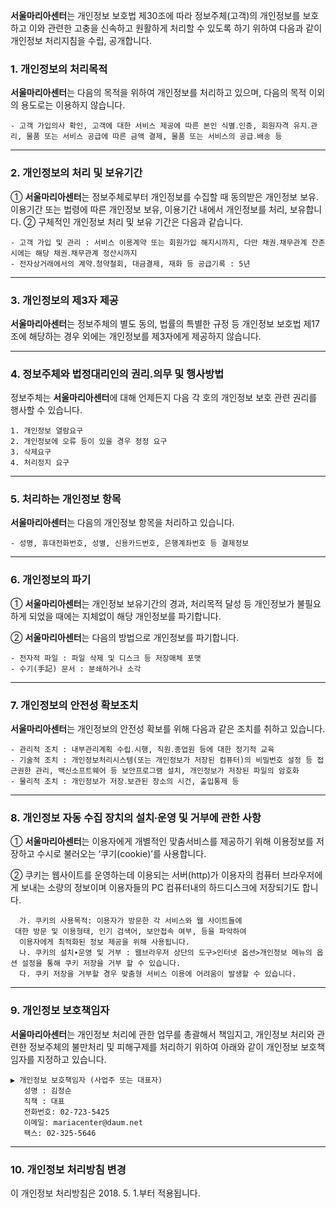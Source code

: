  **서울마리아센터**는 개인정보 보호법 제30조에 따라 정보주체(고객)의 개인정보를 보호하고 이와 관련한 고충을 신속하고 원활하게 처리할 수 있도록 하기 위하여 다음과 같이 개인정보 처리지침을 수립, 공개합니다.

### 1. 개인정보의 처리목적

**서울마리아센터**는 다음의 목적을 위하여 개인정보를 처리하고 있으며, 다음의 목적 이외의 용도로는 이용하지 않습니다.

	- 고객 가입의사 확인, 고객에 대한 서비스 제공에 따른 본인 식별․인증, 회원자격 유지․관리, 물품 또는 서비스 공급에 따른 금액 결제, 물품 또는 서비스의 공급․배송 등

---

### 2. 개인정보의 처리 및 보유기간

  ① **서울마리아센터**는 정보주체로부터 개인정보를 수집할 때 동의받은 개인정보 보유․이용기간 또는 법령에 따른 개인정보 보유, 이용기간 내에서 개인정보를 처리, 보유합니다.
  ② 구체적인 개인정보 처리 및 보유 기간은 다음과 같습니다.

	- 고객 가입 및 관리 : 서비스 이용계약 또는 회원가입 해지시까지, 다만 채권․채무관계 잔존시에는 해당 채권․채무관계 정산시까지
    - 전자상거래에서의 계약․청약철회, 대금결제, 재화 등 공급기록 : 5년

---

### 3. 개인정보의 제3자 제공

**서울마리아센터**는 정보주체의 별도 동의, 법률의 특별한 규정 등 개인정보 보호법 제17조에 해당하는 경우 외에는 개인정보를 제3자에게 제공하지 않습니다.

---

### 4. 정보주체와 법정대리인의 권리․의무 및 행사방법

정보주체는 **서울마리아센터**에 대해 언제든지 다음 각 호의 개인정보 보호 관련 권리를 행사할 수 있습니다.

	1. 개인정보 열람요구
	2. 개인정보에 오류 등이 있을 경우 정정 요구
	3. 삭제요구
	4. 처리정지 요구

---

### 5. 처리하는 개인정보 항목

**서울마리아센터**는 다음의 개인정보 항목을 처리하고 있습니다.

	- 성명, 휴대전화번호, 성별, 신용카드번호, 은행계좌번호 등 결제정보

---

### 6. 개인정보의 파기
 ① **서울마리아센터**는 개인정보 보유기간의 경과, 처리목적 달성 등 개인정보가 불필요하게 되었을 때에는 지체없이 해당 개인정보를 파기합니다.

 ② **서울마리아센터**는 다음의 방법으로 개인정보를 파기합니다.

	- 전자적 파일 : 파일 삭제 및 디스크 등 저장매체 포맷
	- 수기(手記) 문서 : 분쇄하거나 소각

---

### 7. 개인정보의 안전성 확보조치

**서울마리아센터**는 개인정보의 안전성 확보를 위해 다음과 같은 조치를 취하고 있습니다.

    - 관리적 조치 : 내부관리계획 수립․시행, 직원․종업원 등에 대한 정기적 교육
    - 기술적 조치 : 개인정보처리시스템(또는 개인정보가 저장된 컴퓨터)의 비밀번호 설정 등 접근권한 관리, 백신소프트웨어 등 보안프로그램 설치, 개인정보가 저장된 파일의 암호화
    - 물리적 조치 : 개인정보가 저장․보관된 장소의 시건, 출입통제 등

---

### 8. 개인정보 자동 수집 장치의 설치∙운영 및 거부에 관한 사항
   ① **서울마리아센터**는 이용자에게 개별적인 맞춤서비스를 제공하기 위해 이용정보를 저장하고 수시로 불러오는 ‘쿠기(cookie)’를 사용합니다.

   ② 쿠키는 웹사이트를 운영하는데 이용되는 서버(http)가 이용자의 컴퓨터 브라우저에게 보내는 소량의 정보이며 이용자들의 PC 컴퓨터내의 하드디스크에 저장되기도 합니다.

      가. 쿠키의 사용목적: 이용자가 방문한 각 서비스와 웹 사이트들에
     대한 방문 및 이용형태, 인기 검색어, 보안접속 여부, 등을 파악하여
      이용자에게 최적화된 정보 제공을 위해 사용됩니다.
      나. 쿠키의 설치∙운영 및 거부 : 웹브라우저 상단의 도구>인터넷 옵션>개인정보 메뉴의 옵션 설정을 통해 쿠키 저장을 거부 할 수 있습니다.
      다. 쿠키 저장을 거부할 경우 맞춤형 서비스 이용에 어려움이 발생할 수 있습니다.

---

### 9. 개인정보 보호책임자

**서울마리아센터**는 개인정보 처리에 관한 업무를 총괄해서 책임지고, 개인정보 처리와 관련한 정보주체의 불만처리 및 피해구제를 처리하기 위하여 아래와 같이 개인정보 보호책임자를 지정하고 있습니다.

	▶ 개인정보 보호책임자 (사업주 또는 대표자)
       성명 : 김정순
       직책 : 대표
       전화번호: 02-723-5425
       이메일: mariacenter@daum.net
       팩스: 02-325-5646

---

### 10. 개인정보 처리방침 변경

이 개인정보 처리방침은 2018. 5. 1.부터 적용됩니다.

